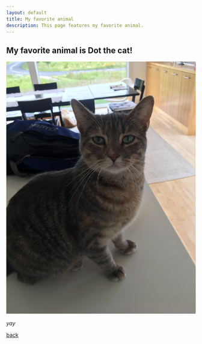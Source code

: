 ```yaml
---
layout: default
title: My favorite animal
description: This page features my favorite animal.
---
```


## My favorite animal is Dot the cat!

![](Dot.JPG)

_yay_

[back](./)
